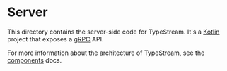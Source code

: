 # Server

This directory contains the server-side code for TypeStream. It's a
[Kotlin](https://kotlinlang.org/) project that exposes a
[gRPC](https://grpc.io/) API.

For more information about the architecture of TypeStream, see the
[components](https://docs.typestream.io/concepts/components) docs.
